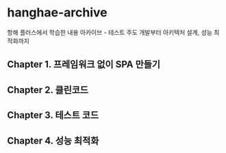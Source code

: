 # hanghae-archive
항해 플러스에서 학습한 내용 아카이브 - 테스트 주도 개발부터 아키텍처 설계, 성능 최적화까지

## Chapter 1. 프레임워크 없이 SPA 만들기

## Chapter 2. 클린코드

## Chapter 3. 테스트 코드

## Chapter 4. 성능 최적화
